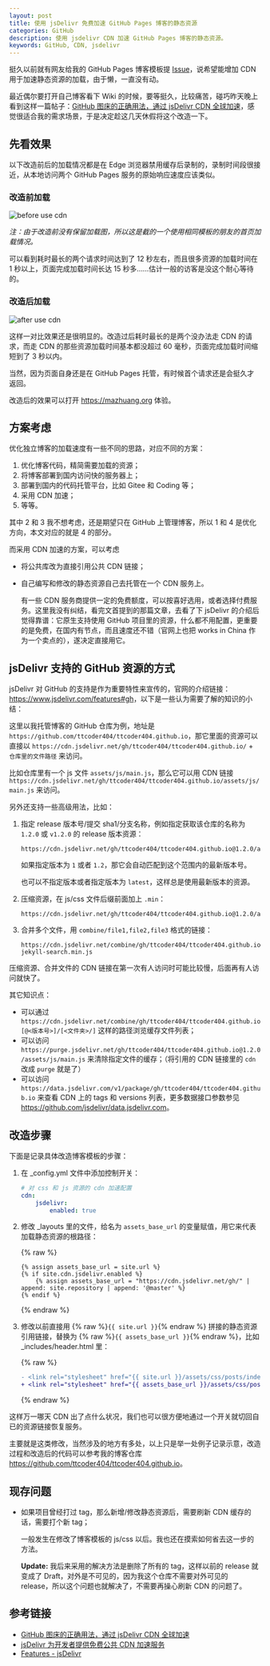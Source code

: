 ```yaml
---
layout: post
title: 使用 jsDelivr 免费加速 GitHub Pages 博客的静态资源
categories: GitHub
description: 使用 jsdelivr CDN 加速 GitHub Pages 博客的静态资源。
keywords: GitHub, CDN, jsdelivr
---
```


挺久以前就有网友给我的 GitHub Pages 博客模板提 [Issue](https://github.com/ttcoder404/ttcoder404.github.io/issues/65)，说希望能增加 CDN 用于加速静态资源的加载，由于懒，一直没有动。

最近偶尔要打开自己博客看下 Wiki 的时候，要等挺久，比较痛苦，碰巧昨天晚上看到这样一篇帖子：[GitHub 图床的正确用法，通过 jsDelivr CDN 全球加速](https://hacpai.com/article/1583894928771)，感觉很适合我的需求场景，于是决定趁这几天休假将这个改造一下。

## 先看效果

以下改造前后的加载情况都是在 Edge 浏览器禁用缓存后录制的，录制时间段很接近，从本地访问两个 GitHub Pages 服务的原始响应速度应该类似。

### 改造前加载

![before use cdn](/images/posts/github/cdn-before.png)

*注：由于改造前没有保留加载图，所以这是截的一个使用相同模板的朋友的首页加载情况。*

可以看到耗时最长的两个请求时间达到了 12 秒左右，而且很多资源的加载时间在 1 秒以上，页面完成加载时间长达 15 秒多……估计一般的访客是没这个耐心等待的。

### 改造后加载

![after use cdn](/images/posts/github/cdn-after.png)

这样一对比效果还是很明显的。改造过后耗时最长的是两个没办法走 CDN 的请求，而走 CDN 的那些资源加载时间基本都没超过 60 毫秒，页面完成加载时间缩短到了 3 秒以内。

当然，因为页面自身还是在 GitHub Pages 托管，有时候首个请求还是会挺久才返回。

改造后的效果可以打开 <https://mazhuang.org> 体验。

## 方案考虑

优化独立博客的加载速度有一些不同的思路，对应不同的方案：

1. 优化博客代码，精简需要加载的资源；
2. 将博客部署到国内访问快的服务器上；
3. 部署到国内的代码托管平台，比如 Gitee 和 Coding 等；
4. 采用 CDN 加速；
5. 等等。

其中 2 和 3 我不想考虑，还是期望只在 GitHub 上管理博客，所以 1 和 4 是优化方向，本文对应的就是 4 的部分。

而采用 CDN 加速的方案，可以考虑

- 将公共库改为直接引用公共 CDN 链接；
- 自己编写和修改的静态资源自己去托管在一个 CDN 服务上。

    有一些 CDN 服务商提供一定的免费额度，可以按喜好选用，或者选择付费服务。这里我没有纠结，看完文首提到的那篇文章，去看了下 jsDelivr 的介绍后觉得靠谱：它原生支持使用 GitHub 项目里的资源，什么都不用配置，更重要的是免费，在国内有节点，而且速度还不错（官网上也把 works in China 作为一个卖点的），遂决定直接用它。

## jsDelivr 支持的 GitHub 资源的方式

jsDelivr 对 GitHub 的支持是作为重要特性来宣传的，官网的介绍链接：<https://www.jsdelivr.com/features#gh>，以下是一些认为需要了解的知识的小结：

这里以我托管博客的 GitHub 仓库为例，地址是 `https://github.com/ttcoder404/ttcoder404.github.io`，那它里面的资源可以直接以 `https://cdn.jsdelivr.net/gh/ttcoder404/ttcoder404.github.io/` + `仓库里的文件路径` 来访问。

比如仓库里有一个 js 文件 `assets/js/main.js`，那么它可以用 CDN 链接 `https://cdn.jsdelivr.net/gh/ttcoder404/ttcoder404.github.io/assets/js/main.js` 来访问。

另外还支持一些高级用法，比如：

1. 指定 release 版本号/提交 sha1/分支名称，例如指定获取该仓库的名称为 `1.2.0` 或 `v1.2.0` 的 release 版本资源：

    ```
    https://cdn.jsdelivr.net/gh/ttcoder404/ttcoder404.github.io@1.2.0/assets/js/main.js
    ```

    如果指定版本为 `1` 或者 `1.2`，那它会自动匹配到这个范围内的最新版本号。

    也可以不指定版本或者指定版本为 `latest`，这样总是使用最新版本的资源。

2. 压缩资源，在 js/css 文件后缀前面加上 `.min`：

    ```
    https://cdn.jsdelivr.net/gh/ttcoder404/ttcoder404.github.io@1.2.0/assets/js/main.min.js
    ```

3. 合并多个文件，用 `combine/file1,file2,file3` 格式的链接：

    ```
    https://cdn.jsdelivr.net/combine/gh/ttcoder404/ttcoder404.github.io@1.2.0/assets/js/main.min.js,gh/ttcoder404/ttcoder404.github.io@1.2.0/assets/js/simple-jekyll-search.min.js
    ```

压缩资源、合并文件的 CDN 链接在第一次有人访问时可能比较慢，后面再有人访问就快了。

其它知识点：

- 可以通过 `https://cdn.jsdelivr.net/combine/gh/ttcoder404/ttcoder404.github.io[@<版本号>]/[<文件夹>/]` 这样的路径浏览缓存文件列表；
- 可以访问 `https://purge.jsdelivr.net/gh/ttcoder404/ttcoder404.github.io@1.2.0/assets/js/main.js` 来清除指定文件的缓存；（将引用的 CDN 链接里的 `cdn` 改成 `purge` 就是了）
- 可以访问 `https://data.jsdelivr.com/v1/package/gh/ttcoder404/ttcoder404.github.io` 来查看 CDN 上的 tags 和 versions 列表，更多数据接口参数参见 <https://github.com/jsdelivr/data.jsdelivr.com>。

## 改造步骤

下面是记录具体改造博客模板的步骤：

1. 在 _config.yml 文件中添加控制开关：

    ```yaml
    # 对 css 和 js 资源的 cdn 加速配置
    cdn:
        jsdelivr:
            enabled: true
    ```

2. 修改 _layouts 里的文件，给名为 `assets_base_url` 的变量赋值，用它来代表加载静态资源的根路径：

    {% raw %}
    ```liquid
    {% assign assets_base_url = site.url %}
    {% if site.cdn.jsdelivr.enabled %}
        {% assign assets_base_url = "https://cdn.jsdelivr.net/gh/" | append: site.repository | append: '@master' %}
    {% endif %}
    ```
    {% endraw %}

3. 修改以前直接用 {% raw %}`{{ site.url }}`{% endraw %} 拼接的静态资源引用链接，替换为 {% raw %}`{{ assets_base_url }}`{% endraw %}，比如 _includes/header.html 里：

    {% raw %}
    ```diff
    - <link rel="stylesheet" href="{{ site.url }}/assets/css/posts/index.css">
    + <link rel="stylesheet" href="{{ assets_base_url }}/assets/css/posts/index.css">
    ```
    {% endraw %}

这样万一哪天 CDN 出了点什么状况，我们也可以很方便地通过一个开关就切回自已的资源链接恢复服务。

主要就是这类修改，当然涉及的地方有多处，以上只是举一处例子记录示意，改造过程和改造后的代码可以参考我的博客仓库 <https://github.com/ttcoder404/ttcoder404.github.io>。

## 现存问题

- 如果项目曾经打过 tag，那么新增/修改静态资源后，需要刷新 CDN 缓存的话，需要打个新 tag；

    一般发生在修改了博客模板的 js/css 以后。我也还在摸索如何省去这一步的方法。

    **Update:** 我后来采用的解决方法是删除了所有的 tag，这样以前的 release 就变成了 Draft，对外是不可见的，因为我这个仓库不需要对外可见的 release，所以这个问题也就解决了，不需要再操心刷新 CDN 的问题了。

## 参考链接

- [GitHub 图床的正确用法，通过 jsDelivr CDN 全球加速](https://hacpai.com/article/1583894928771)
- [jsDelivr 为开发者提供免费公共 CDN 加速服务](https://blog.csdn.net/larpland/article/details/101349605)
- [Features - jsDelivr](https://www.jsdelivr.com/features)
